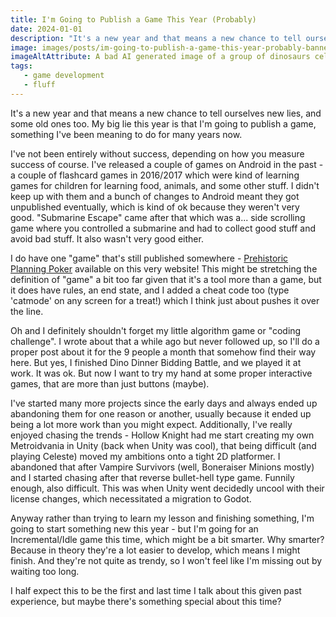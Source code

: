 ```yaml
---
title: I'm Going to Publish a Game This Year (Probably)
date: 2024-01-01
description: "It's a new year and that means a new chance to tell ourselves new lies, and some old ones too. My big lie this year is that I'm going to publish a game, something I've been meaning to do for many years now."
image: images/posts/im-going-to-publish-a-game-this-year-probably-banner.png
imageAltAttribute: A bad AI generated image of a group of dinosaurs celebrating the new year.
tags:
   - game development
   - fluff
---
```


It's a new year and that means a new chance to tell ourselves new lies, and some old ones too. My big lie this year is that I'm going to publish a game, something I've been meaning to do for many years now. 

I've not been entirely without success, depending on how you measure success of course. I've released a couple of games on Android in the past - a couple of flashcard games in 2016/2017 which were kind of learning games for children for learning food, animals, and some other stuff. I didn't keep up with them and a bunch of changes to Android meant they got unpublished eventually, which is kind of ok because they weren't very good. "Submarine Escape" came after that which was a... side scrolling game where you controlled a submarine and had to collect good stuff and avoid bad stuff. It also wasn't very good either. 

I do have one "game" that's still published somewhere - [Prehistoric Planning Poker](https://poker.developmentanddinosaurs.co.uk/) available on this very website! This might be stretching the definition of "game" a bit too far given that it's a tool more than a game, but it does have rules, an end state, and I added a cheat code too (type 'catmode' on any screen for a treat!) which I think just about pushes it over the line. 

Oh and I definitely shouldn't forget my little algorithm game or "coding challenge". I wrote about that a while ago but never followed up, so I'll do a proper post about it for the 9 people a month that somehow find their way here. But yes, I finished Dino Dinner Bidding Battle, and we played it at work. It was ok. But now I want to try my hand at some proper interactive games, that are more than just buttons (maybe).

I've started many more projects since the early days and always ended up abandoning them for one reason or another, usually because it ended up being a lot more work than you might expect. Additionally, I've really enjoyed chasing the trends - Hollow Knight had me start creating my own Metroidvania in Unity (back when Unity was cool), that being difficult (and playing Celeste) moved my ambitions onto a tight 2D platformer. I abandoned that after Vampire Survivors (well, Boneraiser Minions mostly) and I started chasing after that reverse bullet-hell type game. Funnily enough, also difficult. This was when Unity went decidedly uncool with their license changes, which necessitated a migration to Godot. 

Anyway rather than trying to learn my lesson and finishing something, I'm going to start something new this year - but I'm going for an Incremental/Idle game this time, which might be a bit smarter. Why smarter? Because in theory they're a lot easier to develop, which means I might finish. And they're not quite as trendy, so I won't feel like I'm missing out by waiting too long. 

I half expect this to be the first and last time I talk about this given past experience, but maybe there's something special about this time?
